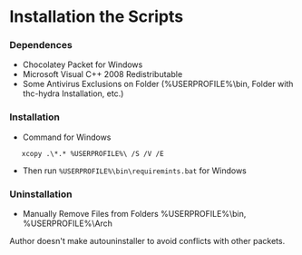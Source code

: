 # Installation the Scripts

### Dependences

- Chocolatey Packet for Windows
- Microsoft Visual C++ 2008 Redistributable
- Some Antivirus Exclusions on Folder (%USERPROFILE%\bin, Folder with thc-hydra Installation, etc.)

### Installation

- Command for Windows

```
   xcopy .\*.* %USERPROFILE%\ /S /V /E
```
- Then run `%USERPROFILE%\bin\requiremints.bat` for Windows

### Uninstallation

- Manually Remove Files from Folders %USERPROFILE%\bin, %USERPROFILE%\Arch

Author doesn't make autouninstaller to avoid conflicts with other packets.
